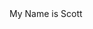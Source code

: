 <hello>
</hello>
<hello-world>
</hello-world>
<hello-earth>
My Name is Scott
</hello-earth>
<hello-mars [awesome]="yes">
</hello-mars>
